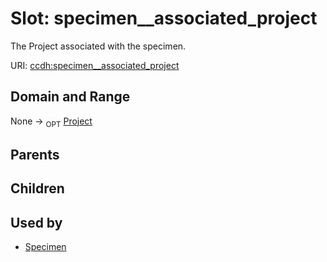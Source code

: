 
# Slot: specimen__associated_project


The Project associated with the specimen.

URI: [ccdh:specimen__associated_project](https://example.org/ccdh/specimen__associated_project)


## Domain and Range

None ->  <sub>OPT</sub> [Project](../classes/Project.md)

## Parents


## Children


## Used by

 * [Specimen](../classes/Specimen.md)
